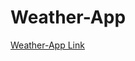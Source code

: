 # Weather-App
<a href="https://gownerreedus.github.io/Weather-App/" target="_blank">Weather-App Link</a>
